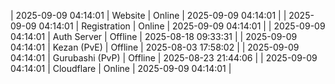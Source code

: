 | 2025-09-09 04:14:01 | Website | Online | 2025-09-09 04:14:01 |
| 2025-09-09 04:14:01 | Registration | Online | 2025-09-09 04:14:01 |
| 2025-09-09 04:14:01 | Auth Server | Offline | 2025-08-18 09:33:31 |
| 2025-09-09 04:14:01 | Kezan (PvE) | Offline | 2025-08-03 17:58:02 |
| 2025-09-09 04:14:01 | Gurubashi (PvP) | Offline | 2025-08-23 21:44:06 |
| 2025-09-09 04:14:01 | Cloudflare | Online | 2025-09-09 04:14:01 |
